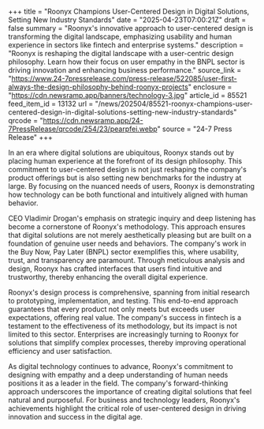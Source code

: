 +++
title = "Roonyx Champions User-Centered Design in Digital Solutions, Setting New Industry Standards"
date = "2025-04-23T07:00:21Z"
draft = false
summary = "Roonyx's innovative approach to user-centered design is transforming the digital landscape, emphasizing usability and human experience in sectors like fintech and enterprise systems."
description = "Roonyx is reshaping the digital landscape with a user-centric design philosophy. Learn how their focus on user empathy in the BNPL sector is driving innovation and enhancing business performance."
source_link = "https://www.24-7pressrelease.com/press-release/522085/user-first-always-the-design-philosophy-behind-roonyx-projects"
enclosure = "https://cdn.newsramp.app/banners/technology-3.jpg"
article_id = 85521
feed_item_id = 13132
url = "/news/202504/85521-roonyx-champions-user-centered-design-in-digital-solutions-setting-new-industry-standards"
qrcode = "https://cdn.newsramp.app/24-7PressRelease/qrcode/254/23/pearpfei.webp"
source = "24-7 Press Release"
+++

<p>In an era where digital solutions are ubiquitous, Roonyx stands out by placing human experience at the forefront of its design philosophy. This commitment to user-centered design is not just reshaping the company's product offerings but is also setting new benchmarks for the industry at large. By focusing on the nuanced needs of users, Roonyx is demonstrating how technology can be both functional and intuitively aligned with human behavior.</p><p>CEO Vladimir Drogan's emphasis on strategic inquiry and deep listening has become a cornerstone of Roonyx's methodology. This approach ensures that digital solutions are not merely aesthetically pleasing but are built on a foundation of genuine user needs and behaviors. The company's work in the Buy Now, Pay Later (BNPL) sector exemplifies this, where usability, trust, and transparency are paramount. Through meticulous analysis and design, Roonyx has crafted interfaces that users find intuitive and trustworthy, thereby enhancing the overall digital experience.</p><p>Roonyx's design process is comprehensive, spanning from initial research to prototyping, implementation, and testing. This end-to-end approach guarantees that every product not only meets but exceeds user expectations, offering real value. The company's success in fintech is a testament to the effectiveness of its methodology, but its impact is not limited to this sector. Enterprises are increasingly turning to Roonyx for solutions that simplify complex processes, thereby improving operational efficiency and user satisfaction.</p><p>As digital technology continues to advance, Roonyx's commitment to designing with empathy and a deep understanding of human needs positions it as a leader in the field. The company's forward-thinking approach underscores the importance of creating digital solutions that feel natural and purposeful. For business and technology leaders, Roonyx's achievements highlight the critical role of user-centered design in driving innovation and success in the digital age.</p>